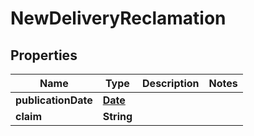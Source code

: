 

# NewDeliveryReclamation

## Properties

Name | Type | Description | Notes
------------ | ------------- | ------------- | -------------
**publicationDate** | [**Date**](Date.md) |  | 
**claim** | **String** |  | 




